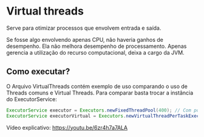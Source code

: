 # Virtual threads
Serve para otimizar processos que envolvem entrada e saída.

Se fosse algo envolvendo apenas CPU, não haveria ganhos de desempenho. Ela não melhora desempenho de processamento. Apenas gerencia a utilização do recurso computacional, deixa a cargo da JVM.


## Como executar?

O Arquivo VirtualThreads contém exemplo de uso comparando o uso de Threads comuns e Virtual Threads. Para comparar basta trocar a instância do ExecutorService:

``` java
ExecutorService executor = Executors.newFixedThreadPool(400); // Com pool de Threds
ExecutorService executorVirtual = Executors.newVirtualThreadPerTaskExecutor(); // Com Virtual Threads
```
Vídeo explicativo: https://youtu.be/6zr4h7a7ALA